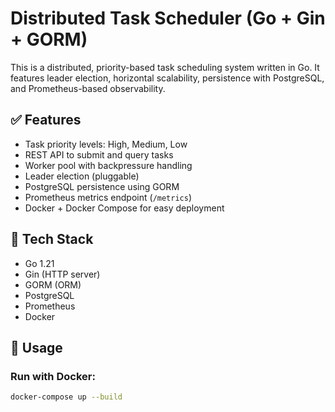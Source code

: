 # Distributed Task Scheduler (Go + Gin + GORM)

This is a distributed, priority-based task scheduling system written in Go. It features leader election,
horizontal scalability, persistence with PostgreSQL, and Prometheus-based observability.

## ✅ Features

- Task priority levels: High, Medium, Low
- REST API to submit and query tasks
- Worker pool with backpressure handling
- Leader election (pluggable)
- PostgreSQL persistence using GORM
- Prometheus metrics endpoint (`/metrics`)
- Docker + Docker Compose for easy deployment

## 🔧 Tech Stack

- Go 1.21
- Gin (HTTP server)
- GORM (ORM)
- PostgreSQL
- Prometheus
- Docker

## 🚀 Usage

### Run with Docker:

```bash
docker-compose up --build
```
